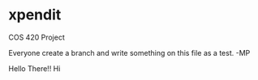 # xpendit
COS 420 Project

Everyone create a branch and write something on this file as a test. -MP


Hello There!!
Hi
